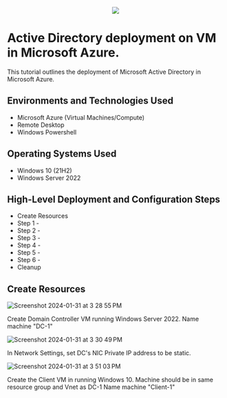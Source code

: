 <p align="center">
<img src=https://logowik.com/content/uploads/images/microsoft-active-directory5035.jpg
</p>

<h1>Active Directory deployment on VM in Microsoft Azure.</h1>

This tutorial outlines the deployment of Microsoft Active Directory in Microsoft Azure. <br />

<h2>Environments and Technologies Used</h2>

- Microsoft Azure (Virtual Machines/Compute)
- Remote Desktop
- Windows Powershell

<h2>Operating Systems Used </h2>

- Windows 10 (21H2)
- Windows Server 2022

<h2>High-Level Deployment and Configuration Steps</h2>

- Create Resources
- Step 1 - 
- Step 2 - 
- Step 3 - 
- Step 4 - 
- Step 5 - 
- Step 6 - 
- Cleanup

<h2>Create Resources</h2>

![Screenshot 2024-01-31 at 3 28 55 PM](https://github.com/ClayWunder/ActiveDirectory/assets/157168474/1771c987-2730-4ff5-a84f-c06e97c9cfd2)

Create Domain Controller VM running Windows Server 2022. Name machine "DC-1"

![Screenshot 2024-01-31 at 3 30 49 PM](https://github.com/ClayWunder/ActiveDirectory/assets/157168474/47bda364-2e10-483f-8d21-76bf34228f94)

In Network Settings, set DC's NIC Private IP address to be static.

![Screenshot 2024-01-31 at 3 51 03 PM](https://github.com/ClayWunder/ActiveDirectory/assets/157168474/27ab1cbd-536c-485f-92de-c7e03a53e7d4)

Create the Client VM in running Windows 10. Machine should be in same resource group and Vnet as DC-1 Name machine "Client-1"


